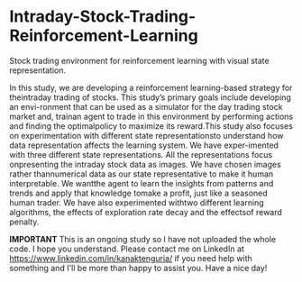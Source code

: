 # Intraday-Stock-Trading-Reinforcement-Learning
Stock trading environment for reinforcement learning with visual state representation.

In this study, we are developing a reinforcement learning-based strategy for theintraday trading of stocks.  This study’s primary goals include developing an envi-ronment that can be used as a simulator for the day trading stock market and, trainan agent to trade in this environment by performing actions and finding the optimalpolicy to maximize its reward.This study also focuses on experimentation with different state representationsto understand how data representation affects the learning system.  We have exper-imented with three different state representations.  All the representations focus onpresenting the intraday stock data as images.  We have chosen images rather thannumerical data as our state representative to make it human interpretable.  We wantthe agent to learn the insights from patterns and trends and apply that knowledge tomake a profit, just like a seasoned human trader.  We have also experimented withtwo different learning algorithms, the effects of exploration rate decay and the effectsof reward penalty.

**IMPORTANT**
This is an ongoing study so I have not uploaded the whole code. I hope you understand. Please contact me on LinkedIn at https://www.linkedin.com/in/kanaktenguria/ if you need help with something and I'll be more than happy to assist you. Have a nice day!
